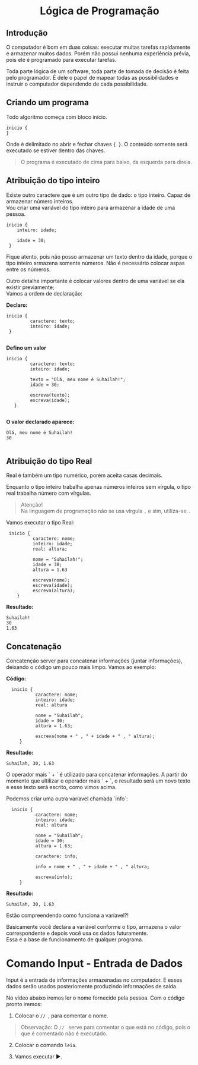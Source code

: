 <h1 align="center">Lógica de Programação </h1>
 
<h2>Introdução</h2>

   <p>O computador é bom em duas coisas: executar muitas tarefas  rapidamente e armazenar muitos dados. Porém não possui nenhuma experiência prévia, pois ele é programado para executar tarefas.

 Toda parte lógica de um software, toda parte de tomada de decisão é feita pelo programador. É dele o papel de mapear todas as possibilidades e instruir o computador dependendo de cada possibilidade.</p>
 
<h2> Criando um programa </h2>
 
 Todo algoritmo começa com bloco início.
  ~~~
  inicio {
  }
 ~~~
 Onde é delimitado no abrir e fechar chaves ```{ }```. O conteúdo somente será executado se estiver dentro das chaves.
  
  >O programa é executado de cima para baixo, da esquerda para direia.
 
 
 <h2>Atribuição do tipo inteiro</h2>
 
 <p>Existe outro caractere que é um outro tipo de dado: o tipo inteiro. Capaz de armazenar número inteiros. <br>
 Vou criar uma variável do  tipo inteiro para armazenar a idade de uma pessoa.
 
 ~~~
 inicio {
     inteiro: idade;
     
     idade = 30;
  }
   ~~~~
  Fique atento, pois não posso armazenar um texto dentro da idade, porque o tipo inteiro armazena somente números. Não é necessário colocar aspas entre os números.
  
  Outro detalhe importante é colocar valores dentro de uma variável se ela existir previamente; <br>
   Vamos a ordem de declaração:
  
  <strong> Declaro: </strong>
  
  ~~~ 
  inicio {
           caractere: texto;
           inteiro: idade;
   }          
    
 ~~~~
 
 <strong> Defino um valor </strong>
  ~~~
  inicio {
           caractere: texto;
           inteiro: idade;
           
           texto = "Olá, meu nome é Suhailah!";
           idade = 30;
           
           escreva(texto);
           escreva(idade);
     }
           
 ~~~~
       
 <strong>O valor declarado aparece:  </strong>
  
  ~~~ 
  Olá, meu nome é Suhailah!
  30
      
 ~~~~
 
 <h2>Atribuição do tipo Real</h2>
 
<p> Real é também um tipo numérico, porém aceita casas decimais.
 
 Enquanto o tipo inteiro trabalha apenas números inteiros sem vírgula, o tipo real trabalha número com vírgulas.
 
 >Atenção! <br>
 >Na linguagem de programação não se usa vírgula `,` e sim, utiliza-se `.`
 
 Vamos executar o tipo Real:
 
 ~~~
  inicio {
           caractere: nome;
           inteiro: idade;
           real: altura;
           
           nome = "Suhailah!";
           idade = 30;
           altura = 1.63
           
           escreva(nome);
           escreva(idade);
           escreva(altura);
     }           
 ~~~~
 
  <strong>Resultado:</strong>
  ~~~ 
  Suhailah!
  30
  1.63      
 ~~~~
 
 <h2>Concatenação</h2>
<p>Concatenção server para concatenar informações (juntar informações), deixando o código um pouco mais limpo. Vamos ao exemplo:<br>

  <strong>Código:</strong>
</p>

~~~
  inicio {
           caractere: nome;
           inteiro: idade;
           real: altura
           
           nome = "Suhailah";
           idade = 30;
           altura = 1.63;
           
           escreva(nome + " , " + idade + " , " altura);          
     }           
 ~~~~
<strong>Resultado:</strong>
  ~~~ 
  Suhailah, 30, 1.63    
 ~~~~
<p> O operador mais ` + ` é utilizado para concatenar informações.
 A partir do momento que ultilizar o operador mais ` + `, o resultado será um novo texto e esse texto será escrito, como vimos acima. </p>
 
 <p>Podemos criar uma outra varíavel chamada `info`:</p>
 
 
~~~
  inicio {
           caractere: nome;
           inteiro: idade;
           real: altura
           
           nome = "Suhailah";
           idade = 30;
           altura = 1.63;
           
           caractere: info;
           
           info = nome + " , " + idade + " , " altura;  
           
           escreva(info);
     }           
 ~~~~
<strong>Resultado:</strong>
  ~~~ 
  Suhailah, 30, 1.63    
 ~~~~
 
 Estão compreendendo como funciona a varíavel?!
 <p>Basicamente você declara a variável conforme o tipo, armazena o valor correspondente e depois você usa os dados futuramente.<br>
 Essa é a base de funcionamento de qualquer programa.</p>

<h1>Comando Input - Entrada de Dados</h1>

<p>Input é a entrada de informações armazenadas no computador. E esses dados serão usados posteriomente produzindo informações de saída.</p>

No vídeo abaixo iremos ler o nome fornecido pela pessoa. Com o código pronto iremos:
  
1. Colocar o `// `, para comentar o nome. 
>Observação: O `// `  serve para comentar o que está no código, pois o que é comentado não é executado.

2. Colocar o comando `leia`.

3. Vamos executar :arrow_forward:.



  






















